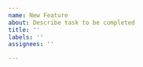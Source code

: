 ```yaml
---
name: New Feature
about: Describe task to be completed
title: ''
labels: ''
assignees: ''

---
```



